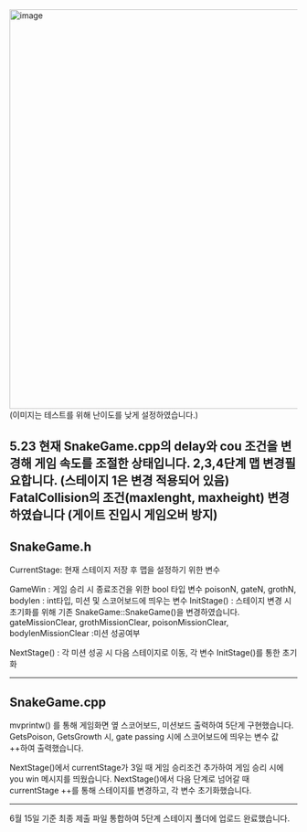 <img width="699" alt="image" src="https://github.com/dwkmu/Cpp_snake_game_2024/assets/144864405/1f170790-d916-4974-b912-0d12d27d37e1">
(이미지는 테스트를 위해 난이도를 낮게 설정하였습니다.)

5.23
현재 SnakeGame.cpp의 delay와 cou 조건을 변경해 게임 속도를 조절한 상태입니다.
2,3,4단계 맵 변경필요합니다. (스테이지 1은 변경 적용되어 있음)
FatalCollision의 조건(maxlenght, maxheight) 변경하였습니다 (게이트 진입시 게임오버 방지)
------------------------------------------------------
SnakeGame.h
------------------------------------------------------
CurrentStage: 현재 스테이지 저장 후 맵을 설정하기 위한 변수

GameWin : 게임 승리 시 종료조건을 위한 bool 타입 변수
poisonN, gateN, grothN, bodylen : int타입, 미션 및 스코어보드에 띄우는 변수
InitStage() : 스테이지 변경 시 초기화를 위해 기존 SnakeGame::SnakeGame()을 변경하였습니다.
gateMissionClear, grothMissionClear, poisonMissionClear, bodylenMissionClear :미션 성공여부

NextStage() : 각 미션 성공 시 다음 스테이지로 이동, 각 변수 InitStage()를 통한 초기화

-----------------------------------------------------------------------
SnakeGame.cpp
-----------------------------------------------------------------------

mvprintw() 를 통해 게임화면 옆 스코어보드, 미션보드 출력하여 5단게 구현했습니다.
GetsPoison, GetsGrowth 시, gate passing 시에 스코어보드에 띄우는 변수 값 ++하여 출력했습니다.

NextStage()에서 currentStage가 3일 때 게임 승리조건 추가하여 게임 승리 시에 you win 메시지를 띄웠습니다.
NextStage()에서 다음 단계로 넘어갈 때 currentStage ++를 통해 스테이지를 변경하고, 각 변수 초기화했습니다.

-----------------------------------------------------------------------

6월 15일 기준 최종 제출 파일 통합하여 5단계 스테이지 폴더에 업로드 완료했습니다.
